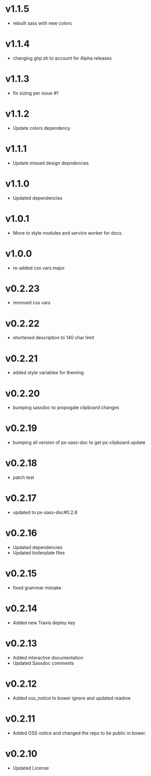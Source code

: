 v1.1.5
==================
* rebuilt sass with new colors

v1.1.4
==================
* changing ghp.sh to account for Alpha releases

v1.1.3
=================
* fix sizing per issue #1

v1.1.2
=================
* Update colors dependency

v1.1.1
==================
* Update missed design depndencies

v1.1.0
==================
* Updated dependencies

v1.0.1
==================
* Move to style modules and service worker for docs.

v1.0.0
==================
* re-added css vars major

v0.2.23
==================
* removed css vars

v0.2.22
==================
* shortened description to 140 char limit

v0.2.21
==================
* added style variables for theming

v0.2.20
==================
* bumping sassdoc to propogate clipboard changes

v0.2.19
==================
* bumping all version of px-sass-doc to get px-clipboard update

v0.2.18
==================
* patch test

v0.2.17
==============================
* updated to px-sass-doc#0.2.8

v0.2.16
==============================
* Updated dependencies
* Updated boilerplate files

v0.2.15
==============================
* fixed grammar mistake

v0.2.14
==============================
* Added new Travis deploy key

v0.2.13
==============================
* Added interactive documentation
* Updated Sassdoc comments

v0.2.12
==============================
* Added oss_notice to bower ignore and updated readme

v0.2.11
==============================
* Added OSS notice and changed the repo to be public in bower.

v0.2.10
========================
* Updated License
